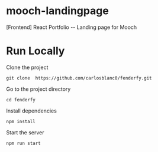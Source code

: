 # mooch-landingpage
[Frontend] React Portfolio -- Landing page for Mooch


# Run Locally
Clone the project
```
git clone  https://github.com/carlosblanc0/fenderfy.git
```

Go to the project directory
```
cd fenderfy
```

Install dependencies
```
npm install
```

Start the server
```
npm run start
```
